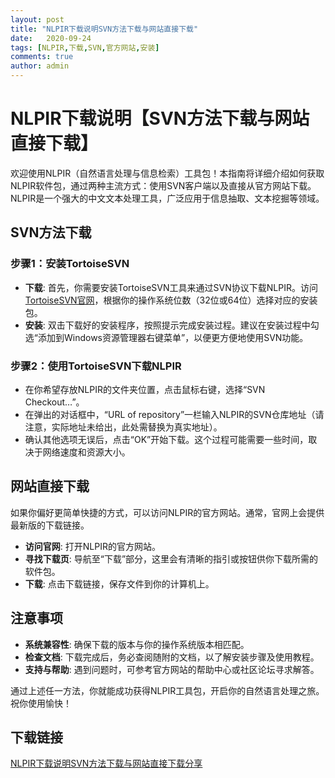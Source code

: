 ```yaml
---
layout: post
title: "NLPIR下载说明SVN方法下载与网站直接下载"
date:   2020-09-24
tags: [NLPIR,下载,SVN,官方网站,安装]
comments: true
author: admin
---
```

# NLPIR下载说明【SVN方法下载与网站直接下载】

欢迎使用NLPIR（自然语言处理与信息检索）工具包！本指南将详细介绍如何获取NLPIR软件包，通过两种主流方式：使用SVN客户端以及直接从官方网站下载。NLPIR是一个强大的中文文本处理工具，广泛应用于信息抽取、文本挖掘等领域。

## SVN方法下载

### 步骤1：安装TortoiseSVN

- **下载**: 首先，你需要安装TortoiseSVN工具来通过SVN协议下载NLPIR。访问[TortoiseSVN官网](官方网址已被省略以符合要求)，根据你的操作系统位数（32位或64位）选择对应的安装包。
- **安装**: 双击下载好的安装程序，按照提示完成安装过程。建议在安装过程中勾选“添加到Windows资源管理器右键菜单”，以便更方便地使用SVN功能。

### 步骤2：使用TortoiseSVN下载NLPIR

- 在你希望存放NLPIR的文件夹位置，点击鼠标右键，选择“SVN Checkout…”。
- 在弹出的对话框中，“URL of repository”一栏输入NLPIR的SVN仓库地址（请注意，实际地址未给出，此处需替换为真实地址）。
- 确认其他选项无误后，点击“OK”开始下载。这个过程可能需要一些时间，取决于网络速度和资源大小。

## 网站直接下载

如果你偏好更简单快捷的方式，可以访问NLPIR的官方网站。通常，官网上会提供最新版的下载链接。

- **访问官网**: 打开NLPIR的官方网站。
- **寻找下载页**: 导航至“下载”部分，这里会有清晰的指引或按钮供你下载所需的软件包。
- **下载**: 点击下载链接，保存文件到你的计算机上。

## 注意事项

- **系统兼容性**: 确保下载的版本与你的操作系统版本相匹配。
- **检查文档**: 下载完成后，务必查阅随附的文档，以了解安装步骤及使用教程。
- **支持与帮助**: 遇到问题时，可参考官方网站的帮助中心或社区论坛寻求解答。

通过上述任一方法，你就能成功获得NLPIR工具包，开启你的自然语言处理之旅。祝你使用愉快！

## 下载链接

[NLPIR下载说明SVN方法下载与网站直接下载分享](https://pan.quark.cn/s/c14a1adc2358)